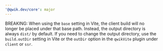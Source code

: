 ```yaml
---
'@qwik.dev/core': major
---
```


BREAKING: When using the `base` setting in Vite, the client build will no longer be placed under that base path. Instead, the output directory is always `dist/` by default. If you need to change the output directory, use the `build.outDir` setting in Vite or the `outDir` option in the `qwikVite` plugin under `client` or `ssr`.
